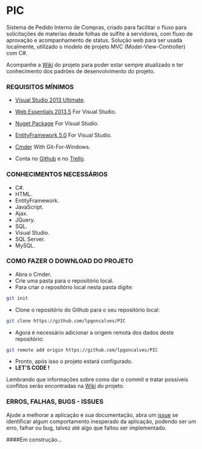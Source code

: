 # PIC
Sistema de Pedido Interno de Compras, criado para facilitar o fluxo para solicitações de materias desde folhas de sulfite á servidores, com fluxo de aprovação e acompanhamento de status.
Solução web para ser usada localmente, utilizado o modelo de projeto MVC (Model-View-Controller) com C#.

Acompanhe a [Wiki](https://github.com/lpgoncalves/PIC/wiki) do projeto para poder estar sempre atualizado e ter conhecimento dos padrões de desenvolvimento do projeto.

### REQUISITOS MÍNIMOS
- [Visual Studio 2013 Ultimate](https://www.microsoft.com/pt-br/download/details.aspx?id=48129).

- [Web Essentials 2013.5](https://visualstudiogallery.msdn.microsoft.com/56633663-6799-41d7-9df7-0f2a504ca361) For Visual Studio.
 
- [Nuget Package](https://visualstudiogallery.msdn.microsoft.com/4ec1526c-4a8c-4a84-b702-b21a8f5293ca) For Visual Studio.
 
- [EntityFramework 5.0](https://www.nuget.org/packages/EntityFramework/5.0.0) For Visual Studio.

- [Cmder](http://cmder.net/) With Git-For-Windows.

- Conta no [Github](https://github.com) e no [Trello](https://trello.com).

### CONHECIMENTOS NECESSÁRIOS
- C#.
- HTML.
- EntityFramework.
- JavaScript.
- Ajax.
- JQuery.
- SQL.
- Visual Studio.
- SQL Server.
- MySQL.

### COMO FAZER O DOWNLOAD DO PROJETO
- Abra o Cmder.
- Crie uma pasta para o repositório local.
- Para criar o repositório local nesta pasta digite:
```sh
git init
```
- Clone o repositório do Github para o seu repositório local:
```sh
git clone https://github.com/lpgoncalves/PIC
```
- Agora é necessário adicionar a origem remota dos dados deste repositório:
```sh
git remote add origin https://github.com/lpgoncalves/PIC
```
- Pronto, após isso o projeto estará configurado.
- **LET'S CODE !**

Lembrando que informações sobre como dar o commit e tratar possíveis conflitos serão encontradas na [Wiki](https://github.com/lpgoncalves/PIC/wiki) do projeto.

### ERROS, FALHAS, BUGS - ISSUES
Ajude a melhorar a aplicação e sua documentação, abra um [issue](https://github.com/lpgoncalves/PIC/issues/new) se identificar algum comportamento inesperado da aplicação, podendo ser um erro, falhar ou bug, talvez até algo que faltou ser implementado.

####Em construção...
